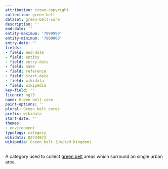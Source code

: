 ```yaml
---
attribution: crown-copyright
collection: green-belt
dataset: green-belt-core
description: ''
end-date: ''
entity-maximum: '7099999'
entity-minimum: '7000000'
entry-date: ''
fields:
- field: end-date
- field: entity
- field: entry-date
- field: name
- field: reference
- field: start-date
- field: wikidata
- field: wikipedia
key-field: ''
licence: ogl3
name: Green belt core
paint-options: ''
plural: Green belt cores
prefix: wikidata
start-date: ''
themes:
- environment
typology: category
wikidata: Q2734873
wikipedia: Green_belt_(United_Kingdom)
---
```


A category used to collect [green belt](/dataset/green-belt) areas which surround an single urban area.

